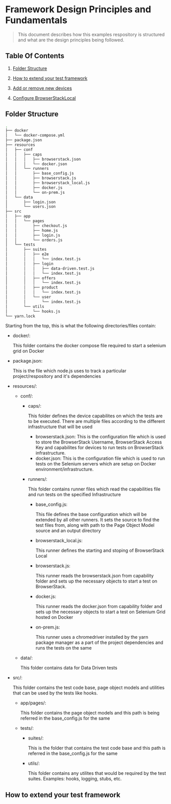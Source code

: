 # Framework Design Principles and Fundamentals

> This document describes how this examples respository is structured and what are the design principles being followed.

## Table Of Contents

1. [Folder Structure](#folder-structure)

2. [How to extend your test framework](#how-to-extend-your-test-framework)

3. [Add or remove new devices](#add-or-remove-new-devices)

4. [Configure BrowserStackLocal](#configure-browserstacklocal)

## Folder Structure

```bash
.
├── docker
│   └── docker-compose.yml
├── package.json
├── resources
│   ├── conf
│   │   ├── caps
│   │   │   ├── browserstack.json
│   │   │   └── docker.json
│   │   └── runners
│   │       ├── base_config.js
│   │       ├── browserstack.js
│   │       ├── browserstack_local.js
│   │       ├── docker.js
│   │       └── on-prem.js
│   └── data
│       ├── login.json
│       └── users.json
├── src
│   ├── app
│   │   └── pages
│   │       ├── checkout.js
│   │       ├── home.js
│   │       ├── login.js
│   │       └── orders.js
│   └── tests
│       ├── suites
│       │   ├── e2e
│       │   │   └── index.test.js
│       │   ├── login
│       │   │   ├── data-driven.test.js
│       │   │   └── index.test.js
│       │   ├── offers
│       │   │   └── index.test.js
│       │   ├── product
│       │   │   └── index.test.js
│       │   └── user
│       │       └── index.test.js
│       └── utils
│           └── hooks.js
└── yarn.lock
```

Starting from the top, this is what the following directories/files contain:

-   docker/:

    This folder contains the docker compose file required to start a selenium grid on Docker

-   package.json:

    This is the file which node.js uses to track a particular project/respository and it's dependencies

-   resources/:

    -   conf/:

        -   caps/:

            This folder defines the device capabilites on which the tests are to be executed. There are multiple files according to the different infrastructure that will be used

            -   browserstack.json:
                This is the configuration file which is used to store the BrowserStack Username, BrowserStack Access Key and capabilites for devices to run tests on BrowserStack infrastructure.
            -   docker.json:
                This is the configuration file which is used to run tests on the Selenium servers which are setup on Docker environment/infrastructure.

        -   runners/:

            This folder contains runner files which read the capabilities file and run tests on the specified Infrastructure

            -   base_config.js:

                This file defines the base configuration which will be extended by all other runners. It sets the source to find the test files from, along with path to the Page Object Model source and an output directory

            -   browserstack_local.js:

                This runner defines the starting and stoping of BrowserStack Local

            -   browserstack.js:

                This runner reads the browserstack.json from capability folder and sets up the necessary objects to start a test on BrowserStack.

            -   docker.js:

                This runner reads the docker.json from capability folder and sets up the necessary objects to start a test on Selenium Grid hosted on Docker

            -   on-prem.js:

                This runner uses a chromedriver installed by the yarn package manager as a part of the project dependencies and runs the tests on the same

    -   data/:

        This folder contains data for Data Driven tests

-   src/:

    This folder contains the test code base, page object models and utilities that can be used by the tests like hooks.

    -   app/pages/:

        This folder contains the page object models and this path is being referred in the base_config.js for the same

    -   tests/:

        -   suites/:

            This is the folder that contains the test code base and this path is referred in the base_config.js for the same

        -   utils/:

            This folder contains any utilites that would be required by the test suites. Examples: hooks, logging, stubs, etc.

## How to extend your test framework
